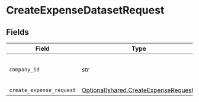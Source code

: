 # CreateExpenseDatasetRequest


## Fields

| Field                                                                                | Type                                                                                 | Required                                                                             | Description                                                                          | Example                                                                              |
| ------------------------------------------------------------------------------------ | ------------------------------------------------------------------------------------ | ------------------------------------------------------------------------------------ | ------------------------------------------------------------------------------------ | ------------------------------------------------------------------------------------ |
| `company_id`                                                                         | *str*                                                                                | :heavy_check_mark:                                                                   | Unique identifier for a company.                                                     | 8a210b68-6988-11ed-a1eb-0242ac120002                                                 |
| `create_expense_request`                                                             | [Optional[shared.CreateExpenseRequest]](../../models/shared/createexpenserequest.md) | :heavy_minus_sign:                                                                   | N/A                                                                                  |                                                                                      |